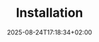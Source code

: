 ---
weight: 999
title: "Installation"
description: ""
icon: "article"
date: "2025-08-24T17:18:34+02:00"
lastmod: "2025-08-24T17:18:34+02:00"
draft: true
toc: true
---